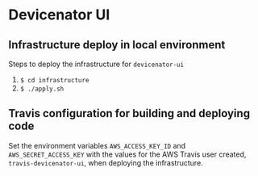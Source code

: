 # Devicenator UI

## Infrastructure deploy in local environment
Steps to deploy the infrastructure for `devicenator-ui`
1. `$ cd infrastructure`
2. `$ ./apply.sh`

## Travis configuration for building and deploying code
Set the environment variables `AWS_ACCESS_KEY_ID` and `AWS_SECRET_ACCESS_KEY` with the values for the AWS Travis user 
created, `travis-devicenator-ui`, when deploying the infrastructure.